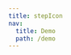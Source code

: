 ```yaml
---
title: stepIcon
nav:
  title: Demo
  path: /demo
---
```


<code src="../examples/stepIcon.jsx"></code>
